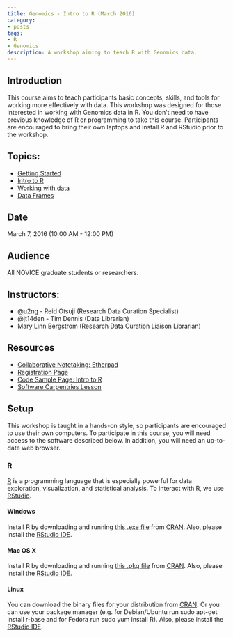 ```yaml
---
title: Genomics - Intro to R (March 2016)
category:
- posts
tags:
- R
- Genomics
description: A workshop aiming to teach R with Genomics data.
---
```


## Introduction

This course aims to teach participants basic concepts, skills, and tools for working more effectively with data. This workshop was designed for those interested in working with Genomics data in R. You don't need to have previous knowledge of R or programming to take this course. Participants are encouraged to bring their own laptops and install R and RStudio prior to the workshop.

## Topics:

* [Getting Started](http://www.datacarpentry.org/R-genomics/00-before-we-start.html)
* [Intro to R](http://www.datacarpentry.org/R-genomics/01-intro-to-R.html)
* [Working with data](http://www.datacarpentry.org/R-genomics/02-starting-with-data.html)
* [Data Frames](http://www.datacarpentry.org/R-genomics/03-data-frames.html)

## Date
March 7, 2016 (10:00 AM - 12:00 PM)

## Audience

All NOVICE graduate students or researchers.

## Instructors:

* @u2ng  - Reid Otsuji (Research Data Curation Specialist)  
* @jt14den - Tim Dennis (Data Librarian)  
* Mary Linn Bergstrom (Research Data Curation Liaison Librarian)  

## Resources
* [Collaborative Notetaking: Etherpad](https://goo.gl/DQMPrp)
* [Registration Page](http://ucsd.libcal.com/event/2371650)
* [Code Sample Page: Intro to R](http://ucsdlib.github.io/workshops/intro-r/intro-to-r.html)
* [Software Carpentries Lesson](http://www.datacarpentry.org/lessons/)

## Setup

This workshop is taught in a hands-on style, so participants are encouraged to use their own computers. To participate in this course, you will need access to the software described below. In addition, you will need an up-to-date web browser.  

### R

[R](http://www.r-project.org/) is a programming language that is especially powerful for data exploration, visualization, and statistical analysis. To interact with R, we use [RStudio](http://www.rstudio.com/).

#### Windows

Install R by downloading and running [this .exe file](http://cran.r-project.org/bin/windows/base/release.htm) from [CRAN](http://cran.r-project.org/index.html). Also, please install the [RStudio IDE](http://www.rstudio.com/ide/download/desktop).

#### Mac OS X

Install R by downloading and running [this .pkg file](http://cran.r-project.org/bin/macosx/R-latest.pkg) from [CRAN](http://cran.r-project.org/index.html). Also, please install the [RStudio IDE](http://www.rstudio.com/ide/download/desktop).

#### Linux

You can download the binary files for your distribution from [CRAN](http://cran.r-project.org/index.html). Or you can use your package manager (e.g. for Debian/Ubuntu run sudo apt-get install r-base and for Fedora run sudo yum install R). Also, please install the [RStudio IDE](http://www.rstudio.com/ide/download/desktop).
